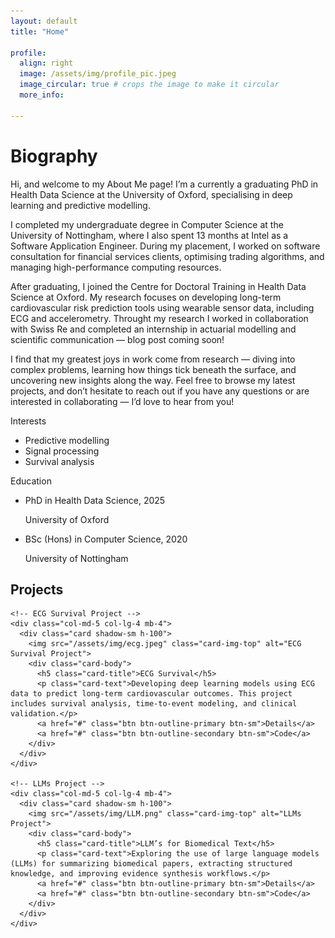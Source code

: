 ```yaml
---
layout: default
title: "Home"

profile:
  align: right
  image: /assets/img/profile_pic.jpeg
  image_circular: true # crops the image to make it circular
  more_info:

---
```

# Biography
Hi, and welcome to my About Me page! I’m a currently a graduating PhD in Health Data Science at the University of Oxford, specialising in deep learning and predictive modelling.

I completed my undergraduate degree in Computer Science at the University of Nottingham, where I also spent 13 months at Intel as a Software Application Engineer. During my placement, I worked on software consultation for financial services clients, optimising trading algorithms, and managing high-performance computing resources.

After graduating, I joined the Centre for Doctoral Training in Health Data Science at Oxford. My research focuses on developing long-term cardiovascular risk prediction tools using wearable sensor data, including ECG and accelerometry. Throught my research I worked in collaboration with Swiss Re and completed an internship in actuarial modelling and scientific communication — blog post coming soon!

I find that my greatest joys in work come from research — diving into complex problems, learning how things tick beneath the surface, and uncovering new insights along the way. Feel free to browse my latest projects, and don’t hesitate to reach out if you have any questions or are interested in collaborating — I’d love to hear from you!
<div class="row mt-5">

  <!-- ✅ Interests with bullet points -->
<div class="col-md-5">
  <div class="section-subheading">Interests</div>
  <ul class="interest-list">
    <li>Predictive modelling</li>
    <li>Signal processing</li>
    <li>Survival analysis</li>
  </ul>
</div>

  <!-- ✅ Education with Font Awesome icons -->
  <div class="col-md-7">
    <div class="section-subheading">Education</div>
    <ul class="fa-ul mb-0">
      <li class="d-flex mb-2">
        <span class="fa-li"><i class="fas fa-graduation-cap text-secondary"></i></span>
        <div>
          <p class="mb-0 fw-semibold">PhD in Health Data Science, 2025</p>
          <p class="mb-0 text-muted">University of Oxford</p>
        </div>
      </li>
      <li class="d-flex mb-2">
        <span class="fa-li"><i class="fas fa-graduation-cap text-secondary"></i></span>
        <div>
          <p class="mb-0 fw-semibold">BSc (Hons) in Computer Science, 2020</p>
          <p class="mb-0 text-muted">University of Nottingham</p>
        </div>
      </li>
    </ul>
  </div>

</div>



<!-- ✅ Projects Section -->
<section class="projects-section py-5">
  <h2 class="text-center mb-4">Projects</h2>
  <div class="row justify-content-center">

    <!-- ECG Survival Project -->
    <div class="col-md-5 col-lg-4 mb-4">
      <div class="card shadow-sm h-100">
        <img src="/assets/img/ecg.jpeg" class="card-img-top" alt="ECG Survival Project">
        <div class="card-body">
          <h5 class="card-title">ECG Survival</h5>
          <p class="card-text">Developing deep learning models using ECG data to predict long-term cardiovascular outcomes. This project includes survival analysis, time-to-event modeling, and clinical validation.</p>
          <a href="#" class="btn btn-outline-primary btn-sm">Details</a>
          <a href="#" class="btn btn-outline-secondary btn-sm">Code</a>
        </div>
      </div>
    </div>

    <!-- LLMs Project -->
    <div class="col-md-5 col-lg-4 mb-4">
      <div class="card shadow-sm h-100">
        <img src="/assets/img/LLM.png" class="card-img-top" alt="LLMs Project">
        <div class="card-body">
          <h5 class="card-title">LLM’s for Biomedical Text</h5>
          <p class="card-text">Exploring the use of large language models (LLMs) for summarizing biomedical papers, extracting structured knowledge, and improving evidence synthesis workflows.</p>
          <a href="#" class="btn btn-outline-primary btn-sm">Details</a>
          <a href="#" class="btn btn-outline-secondary btn-sm">Code</a>
        </div>
      </div>
    </div>

  </div>
</section>